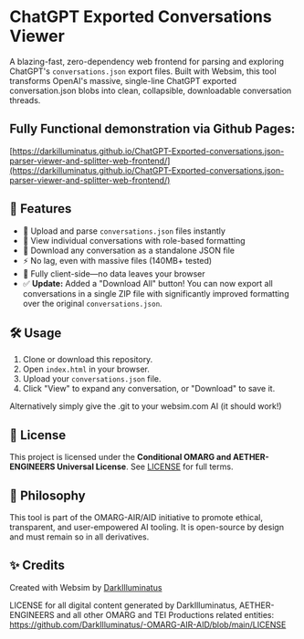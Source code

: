 # ChatGPT Exported Conversations Viewer

A blazing-fast, zero-dependency web frontend for parsing and exploring ChatGPT's `conversations.json` export files. Built with Websim, this tool transforms OpenAI's massive, single-line ChatGPT exported conversation.json blobs into clean, collapsible, downloadable conversation threads.

## Fully Functional demonstration via Github Pages:
[https://darkilluminatus.github.io/ChatGPT-Exported-conversations.json-parser-viewer-and-splitter-web-frontend/](https://darkilluminatus.github.io/ChatGPT-Exported-conversations.json-parser-viewer-and-splitter-web-frontend/)

## 🚀 Features

- 📂 Upload and parse `conversations.json` files instantly
- 🧠 View individual conversations with role-based formatting
- 💾 Download any conversation as a standalone JSON file
- ⚡ No lag, even with massive files (140MB+ tested)
- 🧩 Fully client-side—no data leaves your browser
- ✅ **Update:** Added a "Download All" button! You can now export all conversations in a single ZIP file with significantly improved formatting over the original `conversations.json`.

## 🛠️ Usage

1. Clone or download this repository.
2. Open `index.html` in your browser.
3. Upload your `conversations.json` file.
4. Click "View" to expand any conversation, or "Download" to save it.

Alternatively simply give the .git to your websim.com AI (it should work!)

## 📜 License

This project is licensed under the **Conditional OMARG and AETHER-ENGINEERS Universal License**. See [LICENSE](./LICENSE) for full terms.

## 🌱 Philosophy

This tool is part of the OMARG-AIR/AID initiative to promote ethical, transparent, and user-empowered AI tooling. It is open-source by design and must remain so in all derivatives.

## ✨ Credits

Created with Websim by [DarkIlluminatus](https://github.com/DarkIlluminatus)

LICENSE for all digital content generated by DarkIlluminatus, AETHER-ENGINEERS and all other OMARG and TEI Productions related entities: https://github.com/DarkIlluminatus/-OMARG-AIR-AID/blob/main/LICENSE
